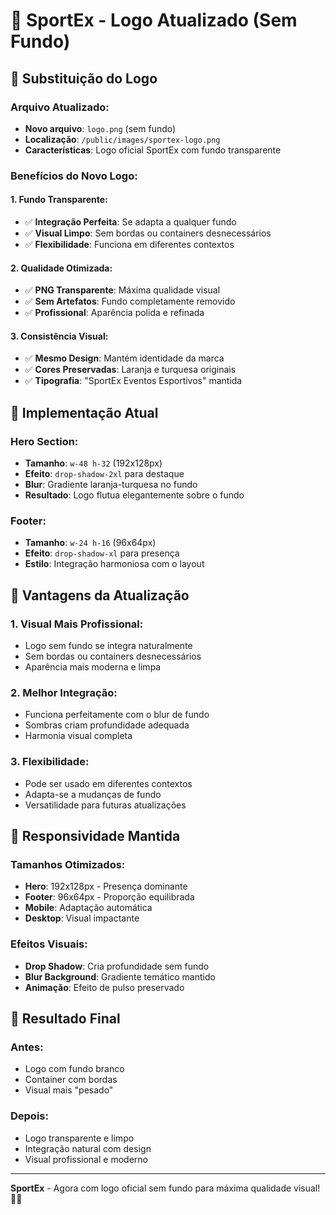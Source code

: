 # 🎨 SportEx - Logo Atualizado (Sem Fundo)

## 🔄 Substituição do Logo

### **Arquivo Atualizado:**
- **Novo arquivo**: `logo.png` (sem fundo)
- **Localização**: `/public/images/sportex-logo.png`
- **Características**: Logo oficial SportEx com fundo transparente

### **Benefícios do Novo Logo:**

#### **1. Fundo Transparente:**
- ✅ **Integração Perfeita**: Se adapta a qualquer fundo
- ✅ **Visual Limpo**: Sem bordas ou containers desnecessários
- ✅ **Flexibilidade**: Funciona em diferentes contextos

#### **2. Qualidade Otimizada:**
- ✅ **PNG Transparente**: Máxima qualidade visual
- ✅ **Sem Artefatos**: Fundo completamente removido
- ✅ **Profissional**: Aparência polida e refinada

#### **3. Consistência Visual:**
- ✅ **Mesmo Design**: Mantém identidade da marca
- ✅ **Cores Preservadas**: Laranja e turquesa originais
- ✅ **Tipografia**: "SportEx Eventos Esportivos" mantida

## 🎯 Implementação Atual

### **Hero Section:**
- **Tamanho**: `w-48 h-32` (192x128px)
- **Efeito**: `drop-shadow-2xl` para destaque
- **Blur**: Gradiente laranja-turquesa no fundo
- **Resultado**: Logo flutua elegantemente sobre o fundo

### **Footer:**
- **Tamanho**: `w-24 h-16` (96x64px)
- **Efeito**: `drop-shadow-xl` para presença
- **Estilo**: Integração harmoniosa com o layout

## 🚀 Vantagens da Atualização

### **1. Visual Mais Profissional:**
- Logo sem fundo se integra naturalmente
- Sem bordas ou containers desnecessários
- Aparência mais moderna e limpa

### **2. Melhor Integração:**
- Funciona perfeitamente com o blur de fundo
- Sombras criam profundidade adequada
- Harmonia visual completa

### **3. Flexibilidade:**
- Pode ser usado em diferentes contextos
- Adapta-se a mudanças de fundo
- Versatilidade para futuras atualizações

## 📱 Responsividade Mantida

### **Tamanhos Otimizados:**
- **Hero**: 192x128px - Presença dominante
- **Footer**: 96x64px - Proporção equilibrada
- **Mobile**: Adaptação automática
- **Desktop**: Visual impactante

### **Efeitos Visuais:**
- **Drop Shadow**: Cria profundidade sem fundo
- **Blur Background**: Gradiente temático mantido
- **Animação**: Efeito de pulso preservado

## 🎨 Resultado Final

### **Antes:**
- Logo com fundo branco
- Container com bordas
- Visual mais "pesado"

### **Depois:**
- Logo transparente e limpo
- Integração natural com design
- Visual profissional e moderno

---

**SportEx** - Agora com logo oficial sem fundo para máxima qualidade visual! 🎨✨
